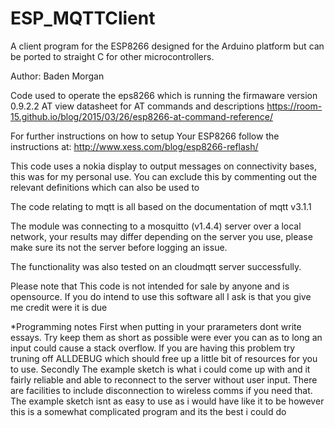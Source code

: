 # ESP_MQTTClient
A client program for the ESP8266 designed for the 
Arduino platform but can be ported to straight C 
for other microcontrollers. 

Author: Baden Morgan

Code used to operate the eps8266 which is running
the firmaware version 0.9.2.2 AT
view datasheet for AT commands and descriptions
https://room-15.github.io/blog/2015/03/26/esp8266-at-command-reference/

For further instructions on how to setup
Your ESP8266 follow the instructions at:
http://www.xess.com/blog/esp8266-reflash/

This code uses a nokia display to output
messages on connectivity bases, this was
for my personal use. You can exclude this
by commenting out the relevant definitions
which can also be used to

The code relating to mqtt is all based
on the documentation of mqtt v3.1.1

The module was connecting to a mosquitto
(v1.4.4) server over a local network,
your results may differ depending on
the server you use, please make sure its
not the server before logging an issue.

The functionality was also tested on an
cloudmqtt server successfully.

Please note that This code is not
intended for sale by anyone and is
opensource. If you do intend to use
this software all I ask is that you
give me credit were it is due

*Programming notes
First when putting in your prarameters dont 
write essays. Try keep them as short 
as possible were ever you can as to 
long an input could cause a stack 
overflow. If you are having this 
problem try truning off ALLDEBUG
which should free up a little bit 
of resources for you to use. Secondly
The example sketch is what i could
come up with and it fairly reliable
and able to reconnect to the server
without user input. There are facilities
to include disconnection to wireless comms
if you need that. The example sketch isnt 
as easy to use as i would have like it to 
be however this is a somewhat complicated 
program and its the best i could do
